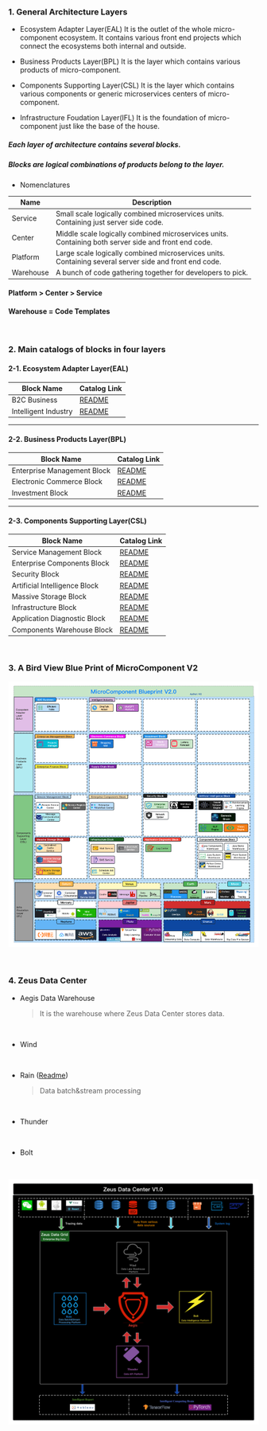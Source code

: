 ### 1. General Architecture Layers

- Ecosystem Adapter Layer(EAL)
  It is the outlet of the whole micro-component ecosystem. It contains various front end projects which connect the ecosystems both internal and outside.

- Business Products Layer(BPL)
  It is the layer which contains various products of micro-component.

- Components Supporting Layer(CSL)
  It is the layer which contains various components or generic microservices centers of micro-component.

- Infrastructure Foudation Layer(IFL)
  It is the foundation of micro-component just like the base of the house.

##### Each layer of architecture contains several blocks.
##### Blocks are logical combinations of products belong to the layer.

- Nomenclatures

| Name     | Description                                          |
| -------- | ---------------------------------------------------- |
| Service  | Small scale logically combined microservices units.<br>Containing just server side code.  |
| Center   | Middle scale logically combined microservices units.<br>Containing both server side and front end code. |
| Platform | Large scale logically combined microservices units.<br>Containing several server side and front end code.  |
| Warehouse | A bunch of code gathering together for developers to pick. |

#### Platform > Center > Service
#### Warehouse = Code Templates

&nbsp;

### 2. Main catalogs of blocks in four layers
#### 2-1. Ecosystem Adapter Layer(EAL)

| Block Name | Catalog Link         |
| -------- | -----------------------|
| B2C Business | [README](EAL/Block1/Catalog.md) |
| Intelligent Industry | [README](EAL/Block2/Catalog.md) |

<hr>

#### 2-2. Business Products Layer(BPL)

| Block Name | Catalog Link         |
| -------- | -----------------------|
| Enterprise Management Block | [README](BPL/Block1/Catalog.md) |
| Electronic Commerce Block | [README](BPL/Block2/Catalog.md) |
| Investment Block | [README](BPL/Block3/Catalog.md) |

<hr>

#### 2-3. Components Supporting Layer(CSL)

| Block Name | Catalog Link         |
| -------- | -----------------------|
| Service Management Block | [README](CSL/Block1/README.md) |
| Enterprise Components Block | [README](CSL/Block2/Catalog.md) |
| Security Block | [README](CSL/Block3/Catalog.md) |
| Artificial Intelligence Block | [README](CSL/Block4/Catalog.md) |
| Massive Storage Block | [README](CSL/Block5/Catalog.md) |
| Infrastructure Block | [README](CSL/Block6/Catalog.md) |
| Application Diagnostic Block | [README](CSL/Block7/Catalog.md) |
| Components Warehouse Block | [README](CSL/Block8/README.md) |

&nbsp;

### 3. A Bird View Blue Print of MicroComponent V2

![MicroComponent Blueprint V2.0](BluePrintV2.png)

&nbsp;

### 4. Zeus Data Center

- Aegis Data Warehouse
  >It is the warehouse where Zeus Data Center stores data.

&nbsp;

- Wind

&nbsp;

- Rain ([Readme](ZDC/Rain/README.md))
  >Data batch&stream processing

&nbsp;

- Thunder

&nbsp;

- Bolt

&nbsp;

![Zeus Data Center V1.0](ZeusDataCenterV1.png)


